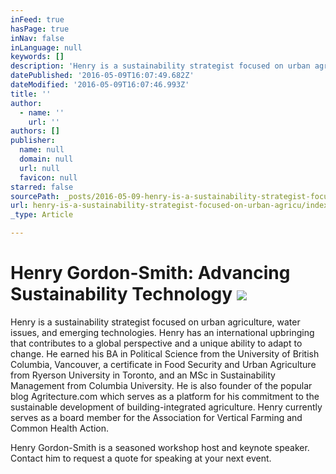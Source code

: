 ```yaml
---
inFeed: true
hasPage: true
inNav: false
inLanguage: null
keywords: []
description: 'Henry is a sustainability strategist focused on urban agriculture, water issues, and emerging technologies. Henry has an international upbringing that contributes to a global perspective and a unique ability to adapt to change. He earned his BA in Political Science from the University of British Columbia, Vancouver, a certificate in Food Security and Urban Agriculture from Ryerson University in Toronto, and an MSc in Sustainability Management from Columbia University. He is also founder of the popular blog Agritecture.com which serves as a platform for his commitment to the sustainable development of building-integrated agriculture. Henry currently serves as a board member for the Association for Vertical Farming and Common Health Action. '
datePublished: '2016-05-09T16:07:49.682Z'
dateModified: '2016-05-09T16:07:46.993Z'
title: ''
author:
  - name: ''
    url: ''
authors: []
publisher:
  name: null
  domain: null
  url: null
  favicon: null
starred: false
sourcePath: _posts/2016-05-09-henry-is-a-sustainability-strategist-focused-on-urban-agricu.md
url: henry-is-a-sustainability-strategist-focused-on-urban-agricu/index.html
_type: Article

---
```

# Henry Gordon-Smith: Advancing Sustainability Technology ![](https://the-grid-user-content.s3-us-west-2.amazonaws.com/1605a155-5112-4258-860a-670120a86c59.jpg)

Henry is a sustainability strategist focused on urban agriculture, water issues, and emerging technologies. Henry has an international upbringing that contributes to a global perspective and a unique ability to adapt to change. He earned his BA in Political Science from the University of British Columbia, Vancouver, a certificate in Food Security and Urban Agriculture from Ryerson University in Toronto, and an MSc in Sustainability Management from Columbia University. He is also founder of the popular blog Agritecture.com which serves as a platform for his commitment to the sustainable development of building-integrated agriculture. Henry currently serves as a board member for the Association for Vertical Farming and Common Health Action. 

Henry Gordon-Smith is a seasoned workshop host and keynote speaker. Contact him to request a quote for speaking at your next event.